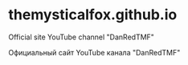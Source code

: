 # themysticalfox.github.io

Official site YouTube channel "DanRedTMF"

Официальный сайт YouTube канала "DanRedTMF"
